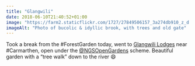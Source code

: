 ```yaml
---
title: "Glangwili"
date: 2018-06-10T21:40:52+01:00
image: "https://farm2.staticflickr.com/1727/27849506157_3a274db910_z_d.jpg"
imageAlt: "Photo of bucolic & idyllic brook, with trees and old gate"
---
```


Took a break from the #ForestGarden today, went to [Glangwili Lodges](https://www.ngs.org.uk/find-a-garden/garden/19750/) near #Carmarthen, open under the [@NGSOpenGardens](https://twitter.com/NGSOpenGardens/) scheme. Beautiful garden with a “tree walk” down to the river 😄
